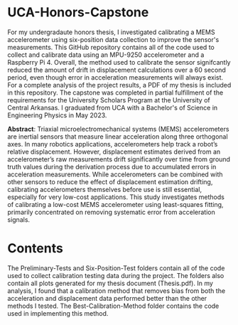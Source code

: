 # UCA-Honors-Capstone

For my undergradaute honors thesis, I investigated calibrating a MEMS accelerometer using six-position data collection to improve the sensor's measurements. This GitHub repository contains all of the code used to collect and calibrate data using an MPU-9250 accelerometer and a Raspberry Pi 4. Overall, the method used to calibrate the sensor signifcantly reduced the amount of drift in displacement calculations over a 60 second period, even though error in acceleration measurements will always exist. For a complete analysis of the project results, a PDF of my thesis is included in this repository. The capstone was completed in partial fulfillment of the requirements for the University Scholars Program at the University of Central Arkansas. I graduated from UCA with a Bachelor's of Science in Engineering Physics in May 2023. 

**Abstract**: Triaxial microelectromechanical systems (MEMS) accelerometers are inertial sensors
that measure linear acceleration along three orthogonal axes. In many robotics applications,
accelerometers help track a robot’s relative displacement. However, displacement estimates
derived from an accelerometer’s raw measurements drift significantly over time from ground
truth values during the derivation process due to accumulated errors in acceleration
measurements. While accelerometers can be combined with other sensors to reduce the effect of
displacement estimation drifting, calibrating accelerometers themselves before use is still
essential, especially for very low-cost applications. This study investigates methods of
calibrating a low-cost MEMS accelerometer using least-squares fitting, primarily concentrated
on removing systematic error from acceleration signals.

# Contents

The Preliminary-Tests and Six-Position-Test folders contain all of the code used to collect calibration testing data during the project. The folders also contain all plots generated for my thesis document (Thesis.pdf). In my analysis, I found that a calibration method that removes bias from both the acceleration and displacement data performed better than the other methods I tested. The Best-Calibration-Method folder contains the code used in implementing this method.